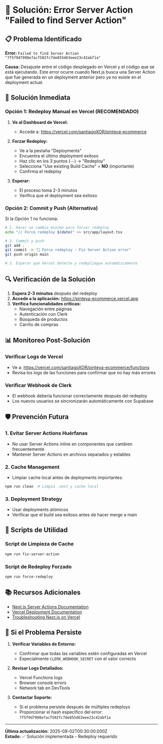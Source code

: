 # 🔧 Solución: Error Server Action "Failed to find Server Action"

## 📋 Problema Identificado

**Error:** `Failed to find Server Action "7f5f9d7998e7acf502fc7de855d63eee23c42abf1a"`

**Causa:** Desajuste entre el código desplegado en Vercel y el código que se está ejecutando. Este error ocurre cuando Next.js busca una Server Action que fue generada en un deployment anterior pero ya no existe en el deployment actual.

## 🎯 Solución Inmediata

### Opción 1: Redeploy Manual en Vercel (RECOMENDADO)

1. **Ve al Dashboard de Vercel:**
   - Accede a: https://vercel.com/santiagoXOR/pinteya-ecommerce

2. **Forzar Redeploy:**
   - Ve a la pestaña "Deployments"
   - Encuentra el último deployment exitoso
   - Haz clic en los 3 puntos (⋯) → "Redeploy"
   - Selecciona "Use existing Build Cache" = **NO** (importante)
   - Confirma el redeploy

3. **Esperar:**
   - El proceso toma 2-3 minutos
   - Verifica que el deployment sea exitoso

### Opción 2: Commit y Push (Alternativa)

Si la Opción 1 no funciona:

```bash
# 1. Hacer un cambio mínimo para forzar redeploy
echo "// Force redeploy $(date)" >> src/app/layout.tsx

# 2. Commit y push
git add .
git commit -m "🔧 Force redeploy - Fix Server Action error"
git push origin main

# 3. Esperar que Vercel detecte y redepliegue automáticamente
```

## 🔍 Verificación de la Solución

1. **Espera 2-3 minutos** después del redeploy
2. **Accede a la aplicación:** https://pinteya-ecommerce.vercel.app
3. **Verifica funcionalidades críticas:**
   - Navegación entre páginas
   - Autenticación con Clerk
   - Búsqueda de productos
   - Carrito de compras

## 📊 Monitoreo Post-Solución

### Verificar Logs de Vercel
- Ve a: https://vercel.com/santiagoXOR/pinteya-ecommerce/functions
- Revisa los logs de las funciones para confirmar que no hay más errores

### Verificar Webhook de Clerk
- El webhook debería funcionar correctamente después del redeploy
- Los nuevos usuarios se sincronizarán automáticamente con Supabase

## 🛡️ Prevención Futura

### 1. Evitar Server Actions Huérfanas
- No usar Server Actions inline en componentes que cambien frecuentemente
- Mantener Server Actions en archivos separados y estables

### 2. Cache Management
- Limpiar cache local antes de deployments importantes:
```bash
npm run clean  # Limpia .next y cache local
```

### 3. Deployment Strategy
- Usar deployments atómicos
- Verificar que el build sea exitoso antes de hacer merge a main

## 🔧 Scripts de Utilidad

### Script de Limpieza de Cache
```bash
npm run fix-server-action
```

### Script de Redeploy Forzado
```bash
npm run force-redeploy
```

## 📚 Recursos Adicionales

- [Next.js Server Actions Documentation](https://nextjs.org/docs/app/building-your-application/data-fetching/server-actions-and-mutations)
- [Vercel Deployment Documentation](https://vercel.com/docs/deployments/overview)
- [Troubleshooting Next.js on Vercel](https://vercel.com/docs/frameworks/nextjs/troubleshooting)

## 🚨 Si el Problema Persiste

1. **Verificar Variables de Entorno:**
   - Confirmar que todas las variables estén configuradas en Vercel
   - Especialmente `CLERK_WEBHOOK_SECRET` con el valor correcto

2. **Revisar Logs Detallados:**
   - Vercel Functions logs
   - Browser console errors
   - Network tab en DevTools

3. **Contactar Soporte:**
   - Si el problema persiste después de múltiples redeploys
   - Proporcionar el hash específico del error: `7f5f9d7998e7acf502fc7de855d63eee23c42abf1a`

---

**Última actualización:** 2025-08-02T00:30:00.000Z  
**Estado:** ✅ Solución implementada - Redeploy requerido



